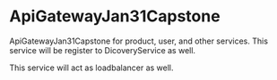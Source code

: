 # ApiGatewayJan31Capstone
ApiGatewayJan31Capstone for product, user, and other services. 
This service will be register to DicoveryService as well.

This service will act as loadbalancer as well. 
